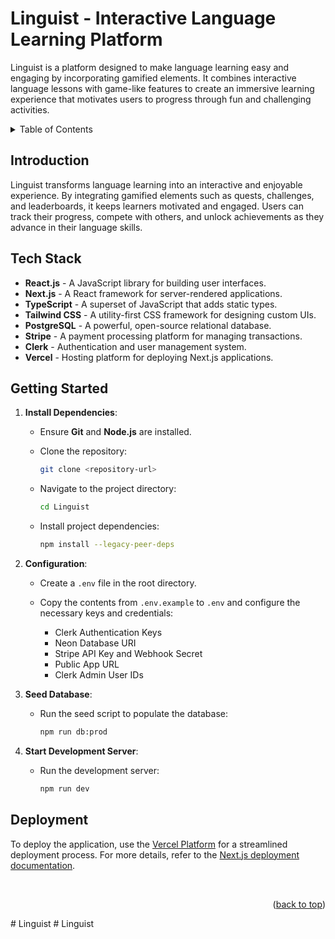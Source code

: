 <a name="readme-top"></a>

# Linguist - Interactive Language Learning Platform

Linguist is a platform designed to make language learning easy and engaging by incorporating gamified elements. It combines interactive language lessons with game-like features to create an immersive learning experience that motivates users to progress through fun and challenging activities.

<!-- Table of Contents -->
<details>
<summary>Table of Contents</summary>

- [Introduction](#introduction)
- [Tech Stack](#tech-stack)
- [Getting Started](#getting-started)
- [Deployment](#deployment)

</details>

## Introduction

Linguist transforms language learning into an interactive and enjoyable experience. By integrating gamified elements such as quests, challenges, and leaderboards, it keeps learners motivated and engaged. Users can track their progress, compete with others, and unlock achievements as they advance in their language skills.

## Tech Stack

- **React.js** - A JavaScript library for building user interfaces.
- **Next.js** - A React framework for server-rendered applications.
- **TypeScript** - A superset of JavaScript that adds static types.
- **Tailwind CSS** - A utility-first CSS framework for designing custom UIs.
- **PostgreSQL** - A powerful, open-source relational database.
- **Stripe** - A payment processing platform for managing transactions.
- **Clerk** - Authentication and user management system.
- **Vercel** - Hosting platform for deploying Next.js applications.

## Getting Started

1. **Install Dependencies**:
   - Ensure **Git** and **Node.js** are installed.
   - Clone the repository:

     ```bash
     git clone <repository-url>
     ```

   - Navigate to the project directory:

     ```bash
     cd Linguist
     ```

   - Install project dependencies:

     ```bash
     npm install --legacy-peer-deps
     ```

2. **Configuration**:
   - Create a `.env` file in the root directory.
   - Copy the contents from `.env.example` to `.env` and configure the necessary keys and credentials:

     - Clerk Authentication Keys
     - Neon Database URI
     - Stripe API Key and Webhook Secret
     - Public App URL
     - Clerk Admin User IDs

3. **Seed Database**:
   - Run the seed script to populate the database:

     ```bash
     npm run db:prod
     ```

4. **Start Development Server**:
   - Run the development server:

     ```bash
     npm run dev
     ```

## Deployment

To deploy the application, use the [Vercel Platform](https://vercel.com) for a streamlined deployment process. For more details, refer to the [Next.js deployment documentation](https://nextjs.org/docs/deployment).

<br />
<p align="right">(<a href="#readme-top">back to top</a>)</p>
#   L i n g u i s t  
 #   L i n g u i s t  
 